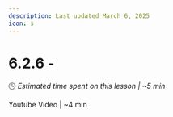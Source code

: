 ```yaml
---
description: Last updated March 6, 2025
icon: s
---
```


# 6.2.6 -

:clock4:  _Estimated time spent on this lesson | \~5 min_

Youtube Video | \~4 min

